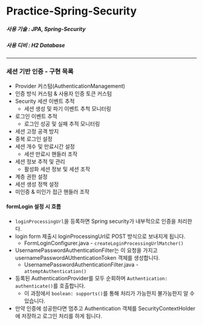 # Practice-Spring-Security

##### 사용 기술 : JPA, Spring-Security
##### 사용 디비 : H2 Database

---

### 세션 기반 인증 - 구현 목록
- Provider 커스텀(AuthenticationManagement)
- 인증 방식 커스텀 & 사용자 인증 토큰 커스텀
- Security 세션 이벤트 추적
  - 세션 생성 및 파기 이벤트 추척 모니터링
- 로그인 이벤트 추적
  - 로그인 성공 및 실패 추적 모니터링
- 세션 고정 공격 방지
- 중복 로그인 설정
- 세션 개수 및 만료시간 설정
  - 세션 만료시 핸들러 조작
- 세션 정보 추적 및 관리
  - 활성화 세션 정보 및 세션 조작 
- 계층 권한 설정
- 세션 생성 정책 설정
- 미인증 & 미인가 접근 핸들러 조작

#### formLogin 설정 시 흐름
- `loginProcessingUrl`을 등록하면 Spring security가 내부적으로 인증을 처리한다.
- login form 제출시 loginProcessingUrl로 POST 방식으로 보내지게 됩니다.
  - FormLoginConfigurer.java - `createLoginProcessingUrlMatcher()`
- UsernamePasswordAuthenticationFilter는 이 요청을 가지고 usernamePasswordAUthenticationToken 객체를 생성합니다.
  - UsernamePasswordAuthenticationFilter.java - `attemptAuthentication()`
- 등록된 AuthenticationProvider를 모두 순회하며 `Authentication: authenticate()`를 호출합니다.
  - 이 과정에서 `boolean: supports()`를 통해 처리가 가능한지 불가능한지 알 수 있습니다.
- 만약 인증에 성공한다면 멈추고 Authentication 객체를 SecurityContextHolder에 저장하고 로그인 처리를 하게 됩니다.
